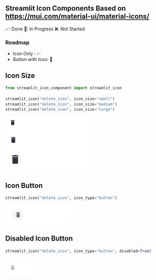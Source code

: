 ## **Streamlit Icon Components Based on https://mui.com/material-ui/material-icons/**



✅: Done
🚧: In Progress
❌: Not Started

### **Roadmap**
- Icon Only : ✅
- Button with Icon: 🚧

## **Icon Size**
``` py
from streamlit_icon_component import streamlit_icon

streamlit_icon("delete_icon", icon_size="small")
streamlit_icon("delete_icon", icon_size="medium")
streamlit_icon("delete_icon", icon_size="large")
```
![alt text](../.assets/icon/icon_size.png)  

## **Icon Button**
``` py   
streamlit_icon("delete_icon", icon_type="button")
```
![alt text](../.assets/icon/icon_button.png)  

## **Disabled Icon Button**
``` py
streamlit_icon("delete_icon", icon_type="button", disabled=True)
```
![alt text](../.assets/icon/disabled_icon_button.png)  